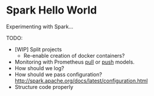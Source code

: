 # Spark Hello World

Experimenting with Spark...

TODO:
 - [WIP] Split projects
   - Re-enable creation of docker containers?
 - Monitoring with Prometheus [pull](https://github.com/andrusha/dropwizard-prometheus) or [push](https://github.com/banzaicloud/spark-metrics) models.
 - How should we log?
 - How should we pass configuration? http://spark.apache.org/docs/latest/configuration.html
 - Structure code properly
